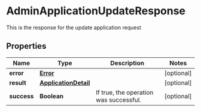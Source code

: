 

# AdminApplicationUpdateResponse

This is the response for the update application request
## Properties

Name | Type | Description | Notes
------------ | ------------- | ------------- | -------------
**error** | [**Error**](Error.md) |  |  [optional]
**result** | [**ApplicationDetail**](ApplicationDetail.md) |  |  [optional]
**success** | **Boolean** | If true, the operation was successful. |  [optional]



